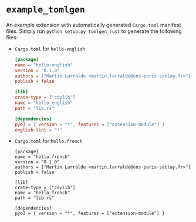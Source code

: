 # `example_tomlgen`

An example extension with automatically generated `Cargo.toml` manifest
files. Simply run `python setup.py tomlgen_rust` to generate the following
files:

* `Cargo.toml` for `hello-english`

  ```toml
  [package]
  name = "hello-english"
  version = "0.1.0"
  authors = ["Martin Larralde <martin.larralde@ens-paris-saclay.fr>"]
  publish = false

  [lib]
  crate-type = ["cdylib"]
  name = "hello_english"
  path = "lib.rs"

  [dependencies]
  pyo3 = { version = "*", features = ["extension-module"] }
  english-lint = "*"
  ```

* `Cargo.toml` for `hello.french`

  ```
  [package]
  name = "hello.french"
  version = "0.1.0"
  authors = ["Martin Larralde <martin.larralde@ens-paris-saclay.fr>"]
  publish = false

  [lib]
  crate-type = ["cdylib"]
  name = "hello_french"
  path = "lib.rs"

  [dependencies]
  pyo3 = { version = "*", features = ["extension-module"] }
  ```
